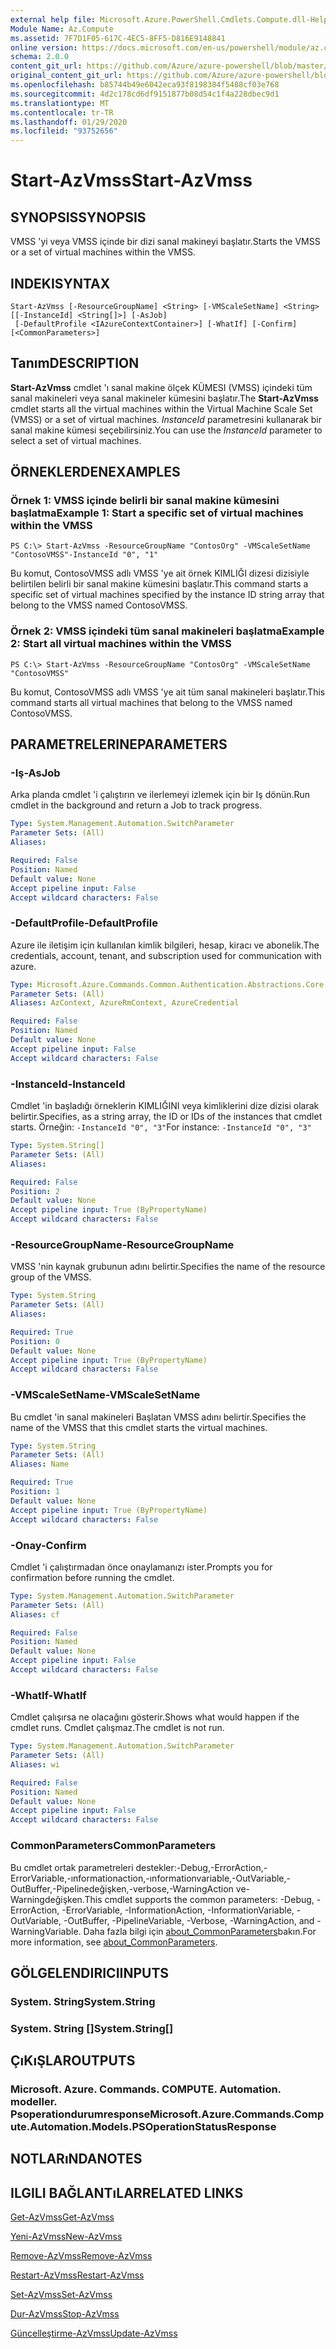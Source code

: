 ```yaml
---
external help file: Microsoft.Azure.PowerShell.Cmdlets.Compute.dll-Help.xml
Module Name: Az.Compute
ms.assetid: 7F7D1F05-617C-4EC5-8FF5-D816E9148841
online version: https://docs.microsoft.com/en-us/powershell/module/az.compute/start-azvmss
schema: 2.0.0
content_git_url: https://github.com/Azure/azure-powershell/blob/master/src/Compute/Compute/help/Start-AzVmss.md
original_content_git_url: https://github.com/Azure/azure-powershell/blob/master/src/Compute/Compute/help/Start-AzVmss.md
ms.openlocfilehash: b85744b49e6042eca93f8198384f5488cf03e768
ms.sourcegitcommit: 4d2c178cd6df9151877b08d54c1f4a228dbec9d1
ms.translationtype: MT
ms.contentlocale: tr-TR
ms.lasthandoff: 01/29/2020
ms.locfileid: "93752656"
---
```

# <span data-ttu-id="4e3bb-101">Start-AzVmss</span><span class="sxs-lookup"><span data-stu-id="4e3bb-101">Start-AzVmss</span></span>

## <span data-ttu-id="4e3bb-102">SYNOPSIS</span><span class="sxs-lookup"><span data-stu-id="4e3bb-102">SYNOPSIS</span></span>
<span data-ttu-id="4e3bb-103">VMSS 'yi veya VMSS içinde bir dizi sanal makineyi başlatır.</span><span class="sxs-lookup"><span data-stu-id="4e3bb-103">Starts the VMSS or a set of virtual machines within the VMSS.</span></span>

## <span data-ttu-id="4e3bb-104">INDEKI</span><span class="sxs-lookup"><span data-stu-id="4e3bb-104">SYNTAX</span></span>

```
Start-AzVmss [-ResourceGroupName] <String> [-VMScaleSetName] <String> [[-InstanceId] <String[]>] [-AsJob]
 [-DefaultProfile <IAzureContextContainer>] [-WhatIf] [-Confirm] [<CommonParameters>]
```

## <span data-ttu-id="4e3bb-105">Tanım</span><span class="sxs-lookup"><span data-stu-id="4e3bb-105">DESCRIPTION</span></span>
<span data-ttu-id="4e3bb-106">**Start-AzVmss** cmdlet 'ı sanal makine ölçek KÜMESI (VMSS) içindeki tüm sanal makineleri veya sanal makineler kümesini başlatır.</span><span class="sxs-lookup"><span data-stu-id="4e3bb-106">The **Start-AzVmss** cmdlet starts all the virtual machines within the Virtual Machine Scale Set (VMSS) or a set of virtual machines.</span></span>
<span data-ttu-id="4e3bb-107">*InstanceId* parametresini kullanarak bir sanal makine kümesi seçebilirsiniz.</span><span class="sxs-lookup"><span data-stu-id="4e3bb-107">You can use the *InstanceId* parameter to select a set of virtual machines.</span></span>

## <span data-ttu-id="4e3bb-108">ÖRNEKLERDEN</span><span class="sxs-lookup"><span data-stu-id="4e3bb-108">EXAMPLES</span></span>

### <span data-ttu-id="4e3bb-109">Örnek 1: VMSS içinde belirli bir sanal makine kümesini başlatma</span><span class="sxs-lookup"><span data-stu-id="4e3bb-109">Example 1: Start a specific set of virtual machines within the VMSS</span></span>
```
PS C:\> Start-AzVmss -ResourceGroupName "ContosOrg" -VMScaleSetName "ContosoVMSS"-InstanceId "0", "1"
```

<span data-ttu-id="4e3bb-110">Bu komut, ContosoVMSS adlı VMSS 'ye ait örnek KIMLIĞI dizesi dizisiyle belirtilen belirli bir sanal makine kümesini başlatır.</span><span class="sxs-lookup"><span data-stu-id="4e3bb-110">This command starts a specific set of virtual machines specified by the instance ID string array that belong to the VMSS named ContosoVMSS.</span></span>

### <span data-ttu-id="4e3bb-111">Örnek 2: VMSS içindeki tüm sanal makineleri başlatma</span><span class="sxs-lookup"><span data-stu-id="4e3bb-111">Example 2: Start all virtual machines within the VMSS</span></span>
```
PS C:\> Start-AzVmss -ResourceGroupName "ContosOrg" -VMScaleSetName "ContosoVMSS"
```

<span data-ttu-id="4e3bb-112">Bu komut, ContosoVMSS adlı VMSS 'ye ait tüm sanal makineleri başlatır.</span><span class="sxs-lookup"><span data-stu-id="4e3bb-112">This command starts all virtual machines that belong to the VMSS named ContosoVMSS.</span></span>

## <span data-ttu-id="4e3bb-113">PARAMETRELERINE</span><span class="sxs-lookup"><span data-stu-id="4e3bb-113">PARAMETERS</span></span>

### <span data-ttu-id="4e3bb-114">-Iş</span><span class="sxs-lookup"><span data-stu-id="4e3bb-114">-AsJob</span></span>
<span data-ttu-id="4e3bb-115">Arka planda cmdlet 'i çalıştırın ve ilerlemeyi izlemek için bir Iş dönün.</span><span class="sxs-lookup"><span data-stu-id="4e3bb-115">Run cmdlet in the background and return a Job to track progress.</span></span>

```yaml
Type: System.Management.Automation.SwitchParameter
Parameter Sets: (All)
Aliases:

Required: False
Position: Named
Default value: None
Accept pipeline input: False
Accept wildcard characters: False
```

### <span data-ttu-id="4e3bb-116">-DefaultProfile</span><span class="sxs-lookup"><span data-stu-id="4e3bb-116">-DefaultProfile</span></span>
<span data-ttu-id="4e3bb-117">Azure ile iletişim için kullanılan kimlik bilgileri, hesap, kiracı ve abonelik.</span><span class="sxs-lookup"><span data-stu-id="4e3bb-117">The credentials, account, tenant, and subscription used for communication with azure.</span></span>

```yaml
Type: Microsoft.Azure.Commands.Common.Authentication.Abstractions.Core.IAzureContextContainer
Parameter Sets: (All)
Aliases: AzContext, AzureRmContext, AzureCredential

Required: False
Position: Named
Default value: None
Accept pipeline input: False
Accept wildcard characters: False
```

### <span data-ttu-id="4e3bb-118">-InstanceId</span><span class="sxs-lookup"><span data-stu-id="4e3bb-118">-InstanceId</span></span>
<span data-ttu-id="4e3bb-119">Cmdlet 'in başladığı örneklerin KIMLIĞINI veya kimliklerini dize dizisi olarak belirtir.</span><span class="sxs-lookup"><span data-stu-id="4e3bb-119">Specifies, as a string array, the ID or IDs of the instances that cmdlet starts.</span></span>
<span data-ttu-id="4e3bb-120">Örneğin: `-InstanceId "0", "3"`</span><span class="sxs-lookup"><span data-stu-id="4e3bb-120">For instance: `-InstanceId "0", "3"`</span></span>

```yaml
Type: System.String[]
Parameter Sets: (All)
Aliases:

Required: False
Position: 2
Default value: None
Accept pipeline input: True (ByPropertyName)
Accept wildcard characters: False
```

### <span data-ttu-id="4e3bb-121">-ResourceGroupName</span><span class="sxs-lookup"><span data-stu-id="4e3bb-121">-ResourceGroupName</span></span>
<span data-ttu-id="4e3bb-122">VMSS 'nin kaynak grubunun adını belirtir.</span><span class="sxs-lookup"><span data-stu-id="4e3bb-122">Specifies the name of the resource group of the VMSS.</span></span>

```yaml
Type: System.String
Parameter Sets: (All)
Aliases:

Required: True
Position: 0
Default value: None
Accept pipeline input: True (ByPropertyName)
Accept wildcard characters: False
```

### <span data-ttu-id="4e3bb-123">-VMScaleSetName</span><span class="sxs-lookup"><span data-stu-id="4e3bb-123">-VMScaleSetName</span></span>
<span data-ttu-id="4e3bb-124">Bu cmdlet 'in sanal makineleri Başlatan VMSS adını belirtir.</span><span class="sxs-lookup"><span data-stu-id="4e3bb-124">Specifies the name of the VMSS that this cmdlet starts the virtual machines.</span></span>

```yaml
Type: System.String
Parameter Sets: (All)
Aliases: Name

Required: True
Position: 1
Default value: None
Accept pipeline input: True (ByPropertyName)
Accept wildcard characters: False
```

### <span data-ttu-id="4e3bb-125">-Onay</span><span class="sxs-lookup"><span data-stu-id="4e3bb-125">-Confirm</span></span>
<span data-ttu-id="4e3bb-126">Cmdlet 'i çalıştırmadan önce onaylamanızı ister.</span><span class="sxs-lookup"><span data-stu-id="4e3bb-126">Prompts you for confirmation before running the cmdlet.</span></span>

```yaml
Type: System.Management.Automation.SwitchParameter
Parameter Sets: (All)
Aliases: cf

Required: False
Position: Named
Default value: None
Accept pipeline input: False
Accept wildcard characters: False
```

### <span data-ttu-id="4e3bb-127">-WhatIf</span><span class="sxs-lookup"><span data-stu-id="4e3bb-127">-WhatIf</span></span>
<span data-ttu-id="4e3bb-128">Cmdlet çalışırsa ne olacağını gösterir.</span><span class="sxs-lookup"><span data-stu-id="4e3bb-128">Shows what would happen if the cmdlet runs.</span></span> <span data-ttu-id="4e3bb-129">Cmdlet çalışmaz.</span><span class="sxs-lookup"><span data-stu-id="4e3bb-129">The cmdlet is not run.</span></span>

```yaml
Type: System.Management.Automation.SwitchParameter
Parameter Sets: (All)
Aliases: wi

Required: False
Position: Named
Default value: None
Accept pipeline input: False
Accept wildcard characters: False
```

### <span data-ttu-id="4e3bb-130">CommonParameters</span><span class="sxs-lookup"><span data-stu-id="4e3bb-130">CommonParameters</span></span>
<span data-ttu-id="4e3bb-131">Bu cmdlet ortak parametreleri destekler:-Debug,-ErrorAction,-ErrorVariable,-ınformationaction,-ınformationvariable,-OutVariable,-OutBuffer,-Pipelinedeğişken,-verbose,-WarningAction ve-Warningdeğişken.</span><span class="sxs-lookup"><span data-stu-id="4e3bb-131">This cmdlet supports the common parameters: -Debug, -ErrorAction, -ErrorVariable, -InformationAction, -InformationVariable, -OutVariable, -OutBuffer, -PipelineVariable, -Verbose, -WarningAction, and -WarningVariable.</span></span> <span data-ttu-id="4e3bb-132">Daha fazla bilgi için [about_CommonParameters](https://go.microsoft.com/fwlink/?LinkID=113216)bakın.</span><span class="sxs-lookup"><span data-stu-id="4e3bb-132">For more information, see [about_CommonParameters](https://go.microsoft.com/fwlink/?LinkID=113216).</span></span>

## <span data-ttu-id="4e3bb-133">GÖLGELENDIRICI</span><span class="sxs-lookup"><span data-stu-id="4e3bb-133">INPUTS</span></span>

### <span data-ttu-id="4e3bb-134">System. String</span><span class="sxs-lookup"><span data-stu-id="4e3bb-134">System.String</span></span>

### <span data-ttu-id="4e3bb-135">System. String []</span><span class="sxs-lookup"><span data-stu-id="4e3bb-135">System.String[]</span></span>

## <span data-ttu-id="4e3bb-136">ÇıKıŞLAR</span><span class="sxs-lookup"><span data-stu-id="4e3bb-136">OUTPUTS</span></span>

### <span data-ttu-id="4e3bb-137">Microsoft. Azure. Commands. COMPUTE. Automation. modeller. Psoperationdurumresponse</span><span class="sxs-lookup"><span data-stu-id="4e3bb-137">Microsoft.Azure.Commands.Compute.Automation.Models.PSOperationStatusResponse</span></span>

## <span data-ttu-id="4e3bb-138">NOTLARıNDA</span><span class="sxs-lookup"><span data-stu-id="4e3bb-138">NOTES</span></span>

## <span data-ttu-id="4e3bb-139">ILGILI BAĞLANTıLAR</span><span class="sxs-lookup"><span data-stu-id="4e3bb-139">RELATED LINKS</span></span>

[<span data-ttu-id="4e3bb-140">Get-AzVmss</span><span class="sxs-lookup"><span data-stu-id="4e3bb-140">Get-AzVmss</span></span>](./Get-AzVmss.md)

[<span data-ttu-id="4e3bb-141">Yeni-AzVmss</span><span class="sxs-lookup"><span data-stu-id="4e3bb-141">New-AzVmss</span></span>](./New-AzVmss.md)

[<span data-ttu-id="4e3bb-142">Remove-AzVmss</span><span class="sxs-lookup"><span data-stu-id="4e3bb-142">Remove-AzVmss</span></span>](./Remove-AzVmss.md)

[<span data-ttu-id="4e3bb-143">Restart-AzVmss</span><span class="sxs-lookup"><span data-stu-id="4e3bb-143">Restart-AzVmss</span></span>](./Restart-AzVmss.md)

[<span data-ttu-id="4e3bb-144">Set-AzVmss</span><span class="sxs-lookup"><span data-stu-id="4e3bb-144">Set-AzVmss</span></span>](./Set-AzVmss.md)

[<span data-ttu-id="4e3bb-145">Dur-AzVmss</span><span class="sxs-lookup"><span data-stu-id="4e3bb-145">Stop-AzVmss</span></span>](./Stop-AzVmss.md)

[<span data-ttu-id="4e3bb-146">Güncelleştirme-AzVmss</span><span class="sxs-lookup"><span data-stu-id="4e3bb-146">Update-AzVmss</span></span>](./Update-AzVmss.md)


